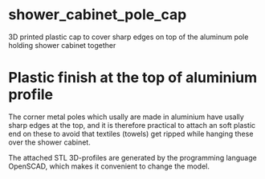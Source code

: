 # shower_cabinet_pole_cap
3D printed plastic cap to cover sharp edges on top of the aluminum pole holding shower cabinet together

# Plastic finish at the top of aluminium profile 

The corner metal poles which usally are made in aluminium have usally sharp edges at the top, and it is therefore practical to attach an soft plastic end on these to avoid that textiles (towels) get ripped while hanging these over the shower cabinet.

The attached STL 3D-profiles are generated by the programming language OpenSCAD, which makes it convenient to change the model.
